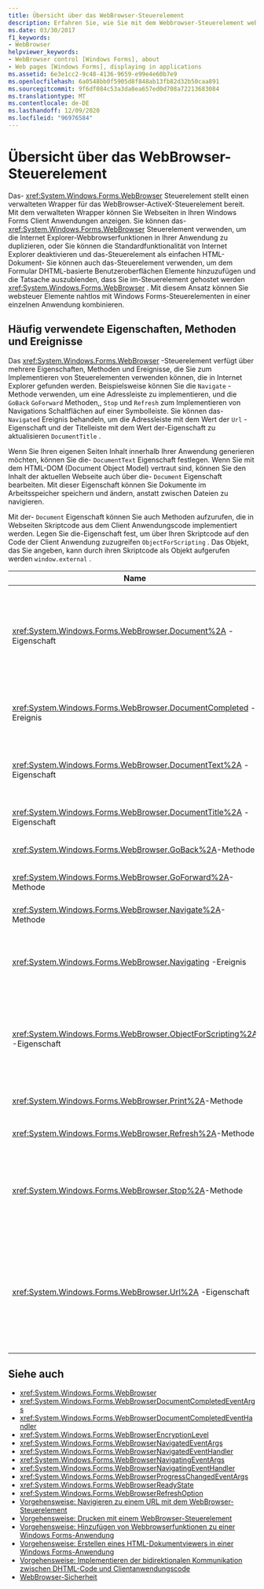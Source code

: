 ```yaml
---
title: Übersicht über das WebBrowser-Steuerelement
description: Erfahren Sie, wie Sie mit dem Webbrowser-Steuerelement websteuer Elemente nahtlos mit Windows Forms-Steuerelementen in einer einzelnen Anwendung kombinieren.
ms.date: 03/30/2017
f1_keywords:
- WebBrowser
helpviewer_keywords:
- WebBrowser control [Windows Forms], about
- Web pages [Windows Forms], displaying in applications
ms.assetid: 6e3e1cc2-9c48-4136-9659-e99e4e60b7e9
ms.openlocfilehash: 6a0548bb0f5905d8f848ab13fb82d32b50caa891
ms.sourcegitcommit: 9f6df084c53a3da0ea657ed0d708a72213683084
ms.translationtype: MT
ms.contentlocale: de-DE
ms.lasthandoff: 12/09/2020
ms.locfileid: "96976584"
---
```

# <a name="webbrowser-control-overview"></a>Übersicht über das WebBrowser-Steuerelement
Das- <xref:System.Windows.Forms.WebBrowser> Steuerelement stellt einen verwalteten Wrapper für das WebBrowser-ActiveX-Steuerelement bereit. Mit dem verwalteten Wrapper können Sie Webseiten in Ihren Windows Forms Client Anwendungen anzeigen. Sie können das- <xref:System.Windows.Forms.WebBrowser> Steuerelement verwenden, um die Internet Explorer-Webbrowserfunktionen in Ihrer Anwendung zu duplizieren, oder Sie können die Standardfunktionalität von Internet Explorer deaktivieren und das-Steuerelement als einfachen HTML-Dokument- Sie können auch das-Steuerelement verwenden, um dem Formular DHTML-basierte Benutzeroberflächen Elemente hinzuzufügen und die Tatsache auszublenden, dass Sie im-Steuerelement gehostet werden <xref:System.Windows.Forms.WebBrowser> . Mit diesem Ansatz können Sie websteuer Elemente nahtlos mit Windows Forms-Steuerelementen in einer einzelnen Anwendung kombinieren.  
  
## <a name="frequently-used-properties-methods-and-events"></a>Häufig verwendete Eigenschaften, Methoden und Ereignisse  
 Das <xref:System.Windows.Forms.WebBrowser> -Steuerelement verfügt über mehrere Eigenschaften, Methoden und Ereignisse, die Sie zum Implementieren von Steuerelementen verwenden können, die in Internet Explorer gefunden werden. Beispielsweise können Sie die `Navigate` -Methode verwenden, um eine Adressleiste zu implementieren, und die `GoBack` `GoForward` Methoden,, `Stop` und `Refresh` zum Implementieren von Navigations Schaltflächen auf einer Symbolleiste. Sie können das- `Navigated` Ereignis behandeln, um die Adressleiste mit dem Wert der `Url` -Eigenschaft und der Titelleiste mit dem Wert der-Eigenschaft zu aktualisieren `DocumentTitle` .  
  
 Wenn Sie Ihren eigenen Seiten Inhalt innerhalb Ihrer Anwendung generieren möchten, können Sie die- `DocumentText` Eigenschaft festlegen. Wenn Sie mit dem HTML-DOM (Document Object Model) vertraut sind, können Sie den Inhalt der aktuellen Webseite auch über die- `Document` Eigenschaft bearbeiten. Mit dieser Eigenschaft können Sie Dokumente im Arbeitsspeicher speichern und ändern, anstatt zwischen Dateien zu navigieren.  
  
 Mit der- `Document` Eigenschaft können Sie auch Methoden aufzurufen, die in Webseiten Skriptcode aus dem Client Anwendungscode implementiert werden. Legen Sie die-Eigenschaft fest, um über Ihren Skriptcode auf den Code der Client Anwendung zuzugreifen `ObjectForScripting` . Das Objekt, das Sie angeben, kann durch ihren Skriptcode als Objekt aufgerufen werden `window.external` .  
  
|Name|BESCHREIBUNG|  
|----------|-----------------|  
|<xref:System.Windows.Forms.WebBrowser.Document%2A> -Eigenschaft|Ruft ein Objekt ab, das verwalteten Zugriff auf das HTML-DOM (Document Object Model) der aktuellen Webseite bereitstellt.|  
|<xref:System.Windows.Forms.WebBrowser.DocumentCompleted> -Ereignis|Tritt auf, wenn das Laden einer Webseite abgeschlossen ist.|  
|<xref:System.Windows.Forms.WebBrowser.DocumentText%2A> -Eigenschaft|Ruft den HTML-Inhalt der aktuellen Webseite ab oder legt diesen fest.|  
|<xref:System.Windows.Forms.WebBrowser.DocumentTitle%2A> -Eigenschaft|Ruft den Titel der aktuellen Webseite ab.|  
|<xref:System.Windows.Forms.WebBrowser.GoBack%2A>-Methode|Navigiert zur vorherigen Seite im Verlauf.|  
|<xref:System.Windows.Forms.WebBrowser.GoForward%2A>-Methode|Navigiert zur nächsten Seite im Verlauf.|  
|<xref:System.Windows.Forms.WebBrowser.Navigate%2A>-Methode|Navigiert zur angegebenen URL.|  
|<xref:System.Windows.Forms.WebBrowser.Navigating> -Ereignis|Tritt auf, bevor die Navigation beginnt, sodass die Aktion abgebrochen werden kann.|  
|<xref:System.Windows.Forms.WebBrowser.ObjectForScripting%2A> -Eigenschaft|Ruft ein Objekt ab, mit dem Webseiten Skriptcode mit Ihrer Anwendung kommunizieren kann, oder legt dieses fest.|  
|<xref:System.Windows.Forms.WebBrowser.Print%2A>-Methode|Druckt die aktuelle Webseite.|  
|<xref:System.Windows.Forms.WebBrowser.Refresh%2A>-Methode|Lädt die aktuelle Webseite erneut.|  
|<xref:System.Windows.Forms.WebBrowser.Stop%2A>-Methode|Stoppt die aktuelle Navigation und beendet dynamische Seitenelemente, wie z. b. Sounds und Animation.|  
|<xref:System.Windows.Forms.WebBrowser.Url%2A> -Eigenschaft|Ruft die URL der aktuellen Webseite ab oder legt Sie fest. Wenn Sie diese Eigenschaft festlegen, wird das-Steuerelement zur neuen URL navigiert.|  
  
## <a name="see-also"></a>Siehe auch

- <xref:System.Windows.Forms.WebBrowser>
- <xref:System.Windows.Forms.WebBrowserDocumentCompletedEventArgs>
- <xref:System.Windows.Forms.WebBrowserDocumentCompletedEventHandler>
- <xref:System.Windows.Forms.WebBrowserEncryptionLevel>
- <xref:System.Windows.Forms.WebBrowserNavigatedEventArgs>
- <xref:System.Windows.Forms.WebBrowserNavigatedEventHandler>
- <xref:System.Windows.Forms.WebBrowserNavigatingEventArgs>
- <xref:System.Windows.Forms.WebBrowserNavigatingEventHandler>
- <xref:System.Windows.Forms.WebBrowserProgressChangedEventArgs>
- <xref:System.Windows.Forms.WebBrowserReadyState>
- <xref:System.Windows.Forms.WebBrowserRefreshOption>
- [Vorgehensweise: Navigieren zu einem URL mit dem WebBrowser-Steuerelement](how-to-navigate-to-a-url-with-the-webbrowser-control.md)
- [Vorgehensweise: Drucken mit einem WebBrowser-Steuerelement](how-to-print-with-a-webbrowser-control.md)
- [Vorgehensweise: Hinzufügen von Webbrowserfunktionen zu einer Windows Forms-Anwendung](how-to-add-web-browser-capabilities-to-a-windows-forms-application.md)
- [Vorgehensweise: Erstellen eines HTML-Dokumentviewers in einer Windows Forms-Anwendung](how-to-create-an-html-document-viewer-in-a-windows-forms-application.md)
- [Vorgehensweise: Implementieren der bidirektionalen Kommunikation zwischen DHTML-Code und Clientanwendungscode](implement-two-way-com-between-dhtml-and-client.md)
- [WebBrowser-Sicherheit](webbrowser-security.md)
